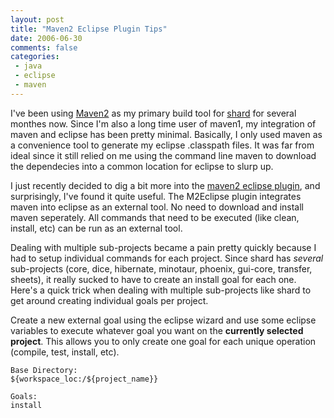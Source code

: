 ```yaml
---
layout: post
title: "Maven2 Eclipse Plugin Tips"
date: 2006-06-30
comments: false
categories:
 - java
 - eclipse
 - maven
---
```


I've been using [Maven2](http://maven.apache.org) as my primary build tool for [shard](http://shard.codecrate.com) for several monthes now. Since I'm also a long time user of maven1, my integration of maven and eclipse has been pretty minimal. Basically, I only used maven as a convenience tool to generate my eclipse .classpath files. It was far from ideal since it still relied on me using the command line maven to download the dependecies into a common location for eclipse to slurp up.



I just recently decided to dig a bit more into the [maven2 eclipse plugin](http://maven.apache.org/eclipse-plugin.html), and surprisingly, I've found it quite useful. The M2Eclipse plugin integrates maven into eclipse as an external tool. No need to download and install maven seperately. All commands that need to be executed (like clean, install, etc) can be run as an external tool.



Dealing with multiple sub-projects became a pain pretty quickly because I had to setup individual commands for each project. Since shard has _several_ sub-projects (core, dice, hibernate, minotaur, phoenix, gui-core, transfer, sheets), it really sucked to have to create an install goal for each one. Here's a quick trick when dealing with multiple sub-projects like shard to get around creating individual goals per project.



Create a new external goal using the eclipse wizard and use some eclipse variables to execute whatever goal you want on the **currently selected project**. This allows you to only create one goal for each unique operation (compile, test, install, etc).



```
Base Directory:
${workspace_loc:/${project_name}}

Goals:
install
```
